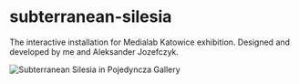 # subterranean-silesia
The interactive installation for Medialab Katowice exhibition. Designed and developed by me and Aleksander Jozefczyk.

![Subterranean Silesia in Pojedyncza Gallery](https://raw.githubusercontent.com/haendzel/subterranean-silesia/master/exhibition.png)
